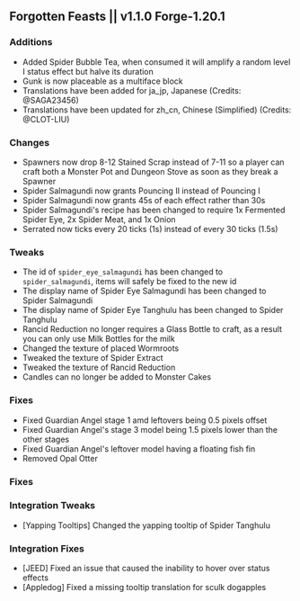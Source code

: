 ## Forgotten Feasts || v1.1.0 Forge-1.20.1

### Additions
- Added Spider Bubble Tea, when consumed it will amplify a random level I status effect but halve its duration
- Gunk is now placeable as a multiface block
- Translations have been added for ja_jp, Japanese (Credits: @SAGA23456)
- Translations have been updated for zh_cn, Chinese (Simplified) (Credits: @CLOT-LIU)

### Changes
- Spawners now drop 8-12 Stained Scrap instead of 7-11 so a player can craft both a Monster Pot and Dungeon Stove
as soon as they break a Spawner
- Spider Salmagundi now grants Pouncing II instead of Pouncing I
- Spider Salmagundi now grants 45s of each effect rather than 30s
- Spider Salmagundi's recipe has been changed to require 1x Fermented Spider Eye, 2x Spider Meat, and 1x Onion
- Serrated now ticks every 20 ticks (1s) instead of every 30 ticks (1.5s)

### Tweaks
- The id of `spider_eye_salmagundi` has been changed to `spider_salmagundi`, items will safely be fixed to the new id
- The display name of Spider Eye Salmagundi has been changed to Spider Salmagundi
- The display name of Spider Eye Tanghulu has been changed to Spider Tanghulu
- Rancid Reduction no longer requires a Glass Bottle to craft, as a result you can only use Milk Bottles for the milk
- Changed the texture of placed Wormroots
- Tweaked the texture of Spider Extract
- Tweaked the texture of Rancid Reduction
- Candles can no longer be added to Monster Cakes

### Fixes
- Fixed Guardian Angel stage 1 amd leftovers being 0.5 pixels offset
- Fixed Guardian Angel's stage 3 model being 1.5 pixels lower than the other stages
- Fixed Guardian Angel's leftover model having a floating fish fin
- Removed Opal Otter

### Fixes

### Integration Tweaks
- [Yapping Tooltips] Changed the yapping tooltip of Spider Tanghulu

### Integration Fixes
- [JEED] Fixed an issue that caused the inability to hover over status effects
- [Appledog] Fixed a missing tooltip translation for sculk dogapples